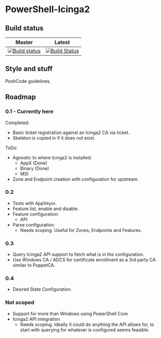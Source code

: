 # PowerShell-Icinga2

## Build status
| Master | Latest |
|--------|--------|
|[![Build status](https://ci.appveyor.com/api/projects/status/2uhnk7352gao3e8k/branch/master?retina=true)](https://ci.appveyor.com/project/TheFlyingCorpse/powershell-icinga2/branch/master) | [![Build Status](https://ci.appveyor.com/api/projects/status/github/theflyingcorpse/powershell-icinga2?branch=master&retina=true)](https://ci.appveyor.com/project/TheFlyingCorpse/powershell-icinga2) |

## Style and stuff
PoshCode guidelines.

## Roadmap 
### 0.1 - Currently here

Completed:
- Basic ticket registration against an Icinga2 CA via ticket.
- Skeleton is copied in if it does not exist.

ToDo:
- Agnostic to where Icinga2 is installed:
  - AppX (Done)
  - Binary (Done)
  - MSI
- Zone and Endpoint creation with configuration for upstream.

### 0.2
- Tests with AppVeyor.
- Feature list, enable and disable.
- Feature configuration:
  - API
- Parse configuration:
  - Needs scoping. Useful for Zones, Endpoints and Features.
  
### 0.3
- Query Icinga2 API support to fetch what is in the configuration.
- Use Windows CA / ADCS for certificate enrollment as a 3rd party CA similar to PuppetCA.

### 0.4
- Desired State Configuration.

### Not scoped
- Support for more than Windows using PowerShell Core
- Icinga2 API integration
  - Needs scoping. Ideally it could do anything the API allows for, to start with querying for whatever is configured seems feasible.